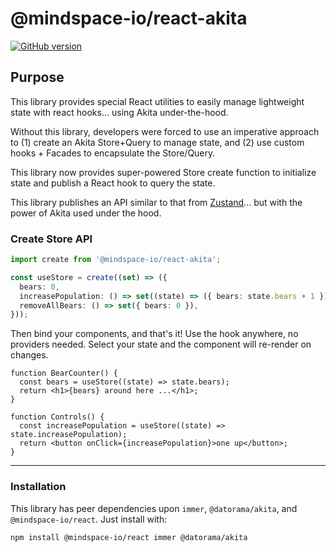 # @mindspace-io/react-akita

[![GitHub version](https://badge.fury.io/gh/ThomasBurleson%2Fmindspace-utils.svg)](https://badge.fury.io/gh/ThomasBurleson%2Fmindspace-utils)

## Purpose

This library provides special React utilities to easily manage lightweight state with react hooks... using Akita under-the-hood.

Without this library, developers were forced to use an imperative approach to (1) create an Akita Store+Query to manage state, and (2) use custom hooks + Facades to encapsulate the Store/Query.

This library now provides super-powered Store create function to initialize state and publish a React hook to query the state.

This library publishes an API similar to that from [Zustand](github.com/pmndrs/zustand)... but with the power of Akita used under the hood.

### Create Store API

```ts
import create from '@mindspace-io/react-akita';

const useStore = create((set) => ({
  bears: 0,
  increasePopulation: () => set((state) => ({ bears: state.bears + 1 })),
  removeAllBears: () => set({ bears: 0 }),
}));
```

Then bind your components, and that's it!
Use the hook anywhere, no providers needed. Select your state and the component will re-render on changes.

```tsx
function BearCounter() {
  const bears = useStore((state) => state.bears);
  return <h1>{bears} around here ...</h1>;
}

function Controls() {
  const increasePopulation = useStore((state) => state.increasePopulation);
  return <button onClick={increasePopulation}>one up</button>;
}
```

---

### Installation

This library has peer dependencies upon `immer`, `@datorama/akita`, and `@mindspace-io/react`. Just install with:

```terminal
npm install @mindspace-io/react immer @datorama/akita
```
